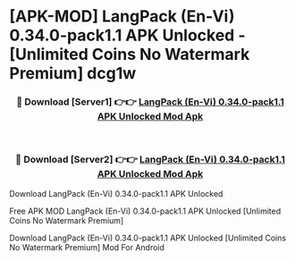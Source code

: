 # [APK-MOD] LangPack (En-Vi) 0.34.0-pack1.1 APK Unlocked - [Unlimited Coins No Watermark Premium] dcg1w



<div align="center">
<h3>🔴 Download [Server1] 👉👉 <a href="https://momento.my/?title=LangPack_(En-Vi)_0.34.0-pack1.1_APK_Unlocked">LangPack (En-Vi) 0.34.0-pack1.1 APK Unlocked Mod Apk</a></h3><br>

<h3>🔴 Download [Server2] 👉👉 <a href="https://momento.my/?title=LangPack_(En-Vi)_0.34.0-pack1.1_APK_Unlocked">LangPack (En-Vi) 0.34.0-pack1.1 APK Unlocked Mod Apk</a></h3>
</div>



Download LangPack (En-Vi) 0.34.0-pack1.1 APK Unlocked 

Free APK MOD LangPack (En-Vi) 0.34.0-pack1.1 APK Unlocked [Unlimited Coins No Watermark Premium]

Download LangPack (En-Vi) 0.34.0-pack1.1 APK Unlocked [Unlimited Coins No Watermark Premium] Mod For Android
